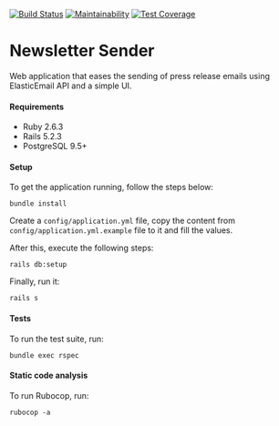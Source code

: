 [![Build Status](https://travis-ci.org/grascovit/newsletter-sender.svg?branch=master)](https://travis-ci.org/grascovit/newsletter-sender)
[![Maintainability](https://api.codeclimate.com/v1/badges/0be2cc690b928bffefff/maintainability)](https://codeclimate.com/github/grascovit/newsletter-sender/maintainability)
[![Test Coverage](https://api.codeclimate.com/v1/badges/0be2cc690b928bffefff/test_coverage)](https://codeclimate.com/github/grascovit/newsletter-sender/test_coverage)

# Newsletter Sender

Web application that eases the sending of press release emails using ElasticEmail API and a simple UI.

#### Requirements
- Ruby 2.6.3
- Rails 5.2.3
- PostgreSQL 9.5+

#### Setup
To get the application running, follow the steps below:
```shell
bundle install
```

Create a `config/application.yml` file, copy the content from `config/application.yml.example` file to it and fill the values.

After this, execute the following steps:
```shell
rails db:setup
```
Finally, run it:
```shell
rails s
```

#### Tests
To run the test suite, run:
```shell
bundle exec rspec
```

#### Static code analysis
To run Rubocop, run:
```shell
rubocop -a
```